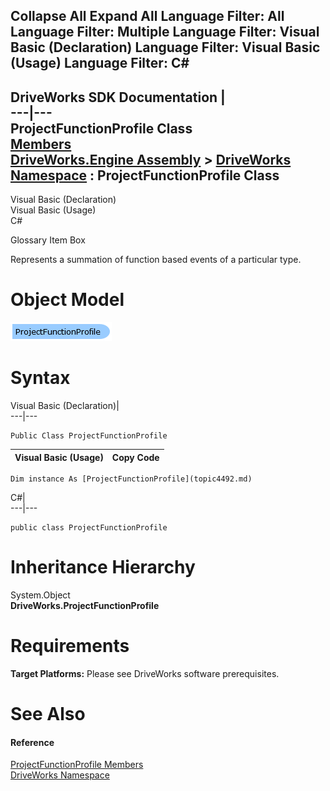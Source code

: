 Collapse All Expand All Language Filter: All  Language Filter: Multiple  Language Filter: Visual Basic (Declaration) Language Filter: Visual Basic (Usage) Language Filter: C#  
---  
DriveWorks SDK Documentation  |   
---|---  
ProjectFunctionProfile Class   
[Members](topic4493.md)   
[DriveWorks.Engine Assembly](topic2156.md) > [DriveWorks Namespace](topic2159.md) : ProjectFunctionProfile Class  
---  
  
Visual Basic (Declaration)    
Visual Basic (Usage)    
C# 

Glossary Item Box

Represents a summation of function based events of a particular type. 

# Object Model

![](dotnetdiagramimages/image215.png)

# Syntax

Visual Basic (Declaration)|   
---|---  
      
    
    Public Class ProjectFunctionProfile   
  
Visual Basic (Usage)| Copy Code  
---|---  
      
    
    Dim instance As [ProjectFunctionProfile](topic4492.md)  
  
C#|   
---|---  
      
    
    public class ProjectFunctionProfile   
  
# Inheritance Hierarchy

System.Object  
**DriveWorks.ProjectFunctionProfile**  


# Requirements

**Target Platforms:** Please see DriveWorks software prerequisites.

# See Also

#### Reference

[ProjectFunctionProfile Members](topic4493.md)   
[DriveWorks Namespace](topic2159.md)


